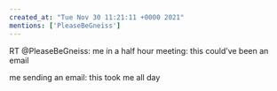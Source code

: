 ```yaml
---
created_at: "Tue Nov 30 11:21:11 +0000 2021"
mentions: ['PleaseBeGneiss']
---
```


RT @PleaseBeGneiss: me in a half hour meeting: this could’ve been an email

me sending an email: this took me all day